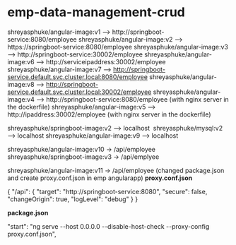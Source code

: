 # emp-data-management-crud

shreyasphuke/angular-image:v1 —> http://springboot-service:8080/employee
shreyasphuke/angular-image:v2 —> https://springboot-service:8080/employee
shreyasphuke/angular-image:v3 —> http://springboot-service:30002/employee
shreyasphuke/angular-image:v6 —> http://serviceipaddress:30002/employee
shreyasphuke/angular-image:v7 —> http://springboot-service.default.svc.cluster.local:8080/employee
shreyasphuke/angular-image:v8 —> http://springboot-service.default.svc.cluster.local:30002/employee
shreyasphuke/angular-image:v4 —> http://springboot-service:8080/employee (with nginx server in the dockerfile)
shreyasphuke/angular-image:v5 —> http://ipaddress:30002/employee (with nginx server in the dockerfile)


shreyasphuke/springboot-image:v2   —> localhost 
shreyasphuke/mysql:v2               —> localhost
shreyasphuke/angular-image:v9       —> localhost


shreyasphuke/angular-image:v10 -> /api/employee
shreyasphuke/springboot-image:v3 -> /api/emplyee

shreyasphuke/angular-image:v11 -> /api/employee (changed package.json and create proxy.conf.json in emp angularapp)
**proxy.conf.json**

{
  "/api": {
    "target": "http://springboot-service:8080",
    "secure": false,
    "changeOrigin": true,
    "logLevel": "debug"
  }
}


**package.json**

"start": "ng serve --host 0.0.0.0 --disable-host-check --proxy-config proxy.conf.json",
